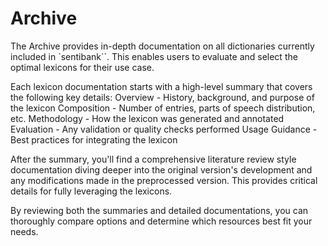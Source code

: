# Archive

The Archive provides in-depth documentation on all dictionaries currently included in `sentibank``. This enables users to evaluate and select the optimal lexicons for their use case. 

Each lexicon documentation starts with a high-level summary that covers the following key details:
Overview - History, background, and purpose of the lexicon
Composition - Number of entries, parts of speech distribution, etc.
Methodology - How the lexicon was generated and annotated
Evaluation - Any validation or quality checks performed
Usage Guidance - Best practices for integrating the lexicon

After the summary, you'll find a comprehensive literature review style documentation diving deeper into the original version's development and any modifications made in the preprocessed version. This provides critical details for fully leveraging the lexicons.

By reviewing both the summaries and detailed documentations, you can thoroughly compare options and determine which resources best fit your needs.

